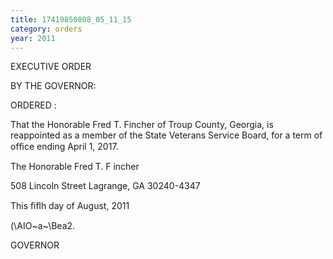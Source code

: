 ```yaml
---
title: 17419850808_05_11_15
category: orders
year: 2011
---
```

 

EXECUTIVE ORDER

BY THE GOVERNOR:

ORDERED :

That the Honorable Fred T. Fincher of Troup County, Georgia, is
reappointed as a member of the State Veterans Service Board, for a
term of ofﬁce ending April 1, 2017.

The Honorable Fred T. F incher

508 Lincoln Street
Lagrange, GA 30240-4347

This ﬁﬂh day of August, 2011

\(\AIO~a~\Bea2.

GOVERNOR

